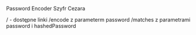 Password Encoder Szyfr Cezara

/ - dostępne linki
/encode z parameterm password
/matches z parametrami password i hashedPassword